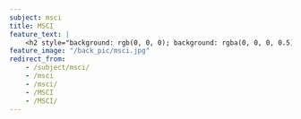 ```yaml
---
subject: msci
title: MSCI
feature_text: |
    <h2 style="background: rgb(0, 0, 0); background: rgba(0, 0, 0, 0.5); color: #f1f1f1; padding: 10px;">MSCI</h2>
feature_image: "/back_pic/msci.jpg"
redirect_from:
    - /subject/msci/
    - /msci
    - /msci/
    - /MSCI
    - /MSCI/
---
```

